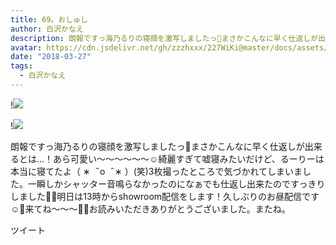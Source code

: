 ```yaml
---
title: 69。おしゅし
author: 白沢かなえ
description: 朗報ですっ海乃るりの寝顔を激写しましたっ📸まさかこんなに早く仕返しが出来るとは…！あら可愛い〜〜〜〜〜〜☺️綺麗すぎて嘘寝みたいだけど、るーりーは本当に寝てたよ（ ∗ &nbsp; ̑ o &nbsp; ̑ ∗ ）(笑)3枚撮っ...
avatar: https://cdn.jsdelivr.net/gh/zzzhxxx/227WiKi@master/docs/assets/photo/avatar/kanae.jpg
date: "2018-03-27"
tags:
  - 白沢かなえ
---
```


!![](https://cdn.jsdelivr.net/gh/zzzhxxx/227WiKi-image@master/blog-image/kanae-2018-03-27_1.jpg)

!![](https://cdn.jsdelivr.net/gh/zzzhxxx/227WiKi-image@master/blog-image/kanae-2018-03-27_2.jpg)


朗報ですっ海乃るりの寝顔を激写しましたっ📸まさかこんなに早く仕返しが出来るとは…！あら可愛い〜〜〜〜〜〜☺️綺麗すぎて嘘寝みたいだけど、るーりーは本当に寝てたよ（ ∗   ̑ o   ̑ ∗ ）(笑)3枚撮ったところで気づかれてしまいました。一瞬しかシャッター音鳴らなかったのになぁでも仕返し出来たのですっきりしました🐶🧡明日は13時からshowroom配信をします！久しぶりのお昼配信です☺️🌷来てね〜〜〜🐶🐾お読みいただきありがとうございました。またね。


ツイート



